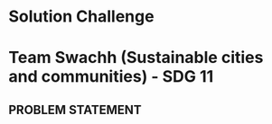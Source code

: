 # Solution Challenge
# Team Swachh (Sustainable cities and communities) - SDG 11
## PROBLEM STATEMENT
